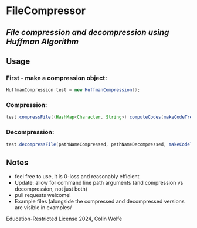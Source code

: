 # FileCompressor
## *File compression and decompression using Huffman Algorithm*

## Usage
### First - make a compression object:
```java
HuffmanCompression test = new HuffmanCompression();
```
### Compression: 
```java
test.compressFile((HashMap<Character, String>) computeCodes(makeCodeTree((HashMap<Character, Long>) countFrequencies(pathName))), pathName, pathNameCompressed); //Where pathName is current file and pathNameCompressed is the desired filename
```
### Decompression:
```java
test.decompressFile(pathNameCompressed, pathNameDecompressed, makeCodeTree((HashMap<Character, Long>) countFrequencies(pathName))); //Where pathNameCompressed is current file and pathNameDecompressed is the desired filename
```

## Notes
+ feel free to use, it is 0-loss and reasonably efficient
+ Update: allow for command line path arguments (and compression vs decompression, not just both)
+ pull requests welcome!
+ Example files (alongside the compressed and decompressed versions are visible in examples/

Education-Restricted License 2024, Colin Wolfe
